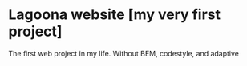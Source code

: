 # Lagoona website [my very first project]
The first web project in my life. Without BEM, codestyle, and adaptive
